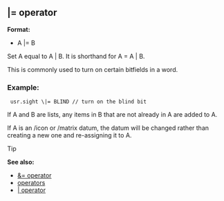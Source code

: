 ## \|= operator

**Format:**
+   A \|= B


Set A equal to A \| B. It is shorthand for A = A \| B.


This is commonly used to turn on certain bitfields in a word.
### Example:

```dm
 usr.sight \|= BLIND // turn on the blind bit 
```



If A and B are lists, any items in B that are not already in A
are added to A. 

If A is an /icon or /matrix datum, the datum
will be changed rather than creating a new one and re-assigning it to A.

> [!TIP] 
> **See also:**
> +   [&= operator](/ref/operator/&=.md) 
> +   [operators](/ref/operator.md) 
> +   [\| operator](/ref/operator/%7C.md) <!-- -->